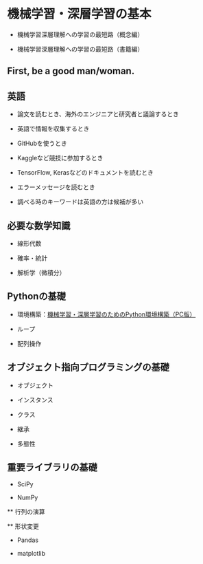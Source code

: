 
# 機械学習・深層学習の基本

* 機械学習深層理解への学習の最短路（概念編）

* 機械学習深層理解への学習の最短路（書籍編）

## First, be a good man/woman.

## 英語

* 論文を読むとき、海外のエンジニアと研究者と議論するとき

* 英語で情報を収集するとき

* GitHubを使うとき

* Kaggleなど競技に参加するとき

* TensorFlow, Kerasなどのドキュメントを読むとき

* エラーメッセージを読むとき

* 調べる時のキーワードは英語の方は候補が多い

## 必要な数学知識

* 線形代数

* 確率・統計

* 解析学（微積分）

## Pythonの基礎

* 環境構築：[機械学習・深層学習のためのPython環境構築（PC版）](https://kokensha.xyz/ml/anaconda-install-to-pc-for-machine-learning-and-deep-learning/)

* ループ

* 配列操作

## オブジェクト指向プログラミングの基礎

* オブジェクト

* インスタンス

* クラス

* 継承

* 多態性

## 重要ライブラリの基礎

* SciPy

* NumPy

** 行列の演算

** 形状変更

* Pandas

* matplotlib
